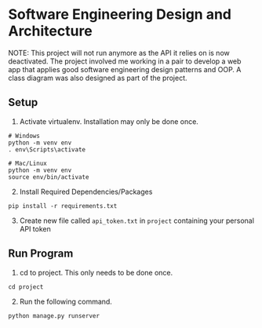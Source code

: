 # Software Engineering Design and Architecture

NOTE: This project will not run anymore as the API it relies on is now deactivated. The project involved me working in a pair to develop a web app that applies good software engineering design patterns and OOP. A class diagram was also designed as part of the project.

## Setup
1. Activate virtualenv. Installation may only be done once.
```
# Windows
python -m venv env
. env\Scripts\activate

# Mac/Linux
python -m venv env
source env/bin/activate
```
2. Install Required Dependencies/Packages
```
pip install -r requirements.txt
```
3. Create new file called `api_token.txt` in `project` containing your personal API token 

## Run Program
1. cd to project. This only needs to be done once.
```
cd project
```
2. Run the following command.
```
python manage.py runserver
```